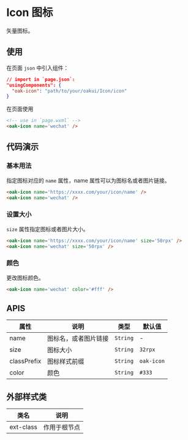 # Icon 图标
矢量图标。

## 使用

在页面 `json` 中引入组件：

```json
// import in `page.json`:
"usingComponents": {
  "oak-icon": "path/to/your/oakui/Icon/icon"
}
```

在页面使用
```html
<!-- use in `page.wxml` -->
<oak-icon name='wechat' />
```

## 代码演示
### 基本用法
指定图标对应的 `name` 属性，name 属性可以为图标名或者图片链接。
```html
<oak-icon name='https://xxxx.com/your/icon/name' />
<oak-icon name='wechat' />
```
### 设置大小
`size` 属性指定图标或者图片大小。
```html
<oak-icon name='https://xxxx.com/your/icon/name' size='50rpx' />
<oak-icon name='wechat' size='50rpx' />
```

### 颜色
更改图标颜色。
```html
<oak-icon name='wechat' color='#fff' />
```

## APIS

| 属性 | 说明 | 类型 | 默认值 |
|-----------|-----------|-----------|-------------|
| name | 图标名，或者图片链接 | `String` | - |
| size | 图标大小  | `String` | `32rpx` |
| classPrefix | 图标样式前缀 | `String` | `oak-icon` |
| color | 颜色  | `String` | `#333` |


## 外部样式类

| 类名 | 说明 |
|-----------|-----------|
| ext-class | 作用于根节点 |
